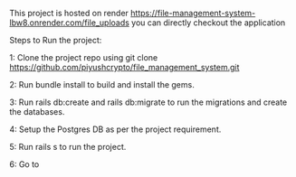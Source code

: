 This project is hosted on render
https://file-management-system-lbw8.onrender.com/file_uploads
you can directly checkout the application


Steps to Run the project:

1: Clone the project repo using
    git clone https://github.com/piyushcrypto/file_management_system.git

2: Run bundle install to build and install the gems.

3: Run rails db:create and rails db:migrate to run the migrations and create the databases.

4: Setup the Postgres DB as per the project requirement. 

5: Run rails s to run the project.

6: Go to 